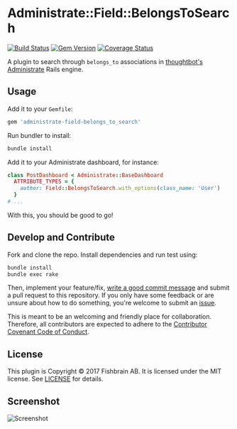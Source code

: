 # Administrate::Field::BelongsToSearch

[![Build Status](https://travis-ci.org/fishbrain/administrate-field-belongs_to_search.svg?branch=master)](https://travis-ci.org/fishbrain/administrate-field-belongs_to_search)
[![Gem Version](https://badge.fury.io/rb/administrate-field-belongs_to_search.svg)](https://badge.fury.io/rb/administrate-field-belongs_to_search)
[![Coverage Status](https://coveralls.io/repos/github/fishbrain/administrate-field-belongs_to_search/badge.svg?branch=master)](https://coveralls.io/github/fishbrain/administrate-field-belongs_to_search?branch=master)

A plugin to search through `belongs_to` associations in [thoughtbot's Administrate](https://github.com/thoughtbot/administrate) Rails engine.

## Usage

Add it to your `Gemfile`:

```ruby
gem 'administrate-field-belongs_to_search'
```

Run bundler to install:

```sh
bundle install
```

Add it to your Administrate dashboard, for instance:

```ruby
class PostDashboard < Administrate::BaseDashboard
  ATTRIBUTE_TYPES = {
    author: Field::BelongsToSearch.with_options(class_name: 'User')
  }
# ...
```

With this, you should be good to go!

## Develop and Contribute

Fork and clone the repo. Install dependencies and run test using:

```sh
bundle install
bundle exec rake
```

Then, implement your feature/fix, [write a good commit message](http://tbaggery.com/2008/04/19/a-note-about-git-commit-messages.html)
and submit a pull request to this repository. If you only have some feedback or are unsure about how to do something, you're welcome to
submit an [issue](https://github.com/fishbrain/administrate-field-belongs_to_search/issues/new).

This is meant to be an welcoming and friendly place for collaboration. Therefore, all contributors are expected to adhere to the [Contributor Covenant Code of Conduct](CODE_OF_CONDUCT.md).

## License

This plugin is Copyright © 2017 Fishbrain AB. It is licensed under the MIT license. See [LICENSE](LICENSE) for details.

## Screenshot

![Screenshot](http://i.imgur.com/4GlEJ6O.png)